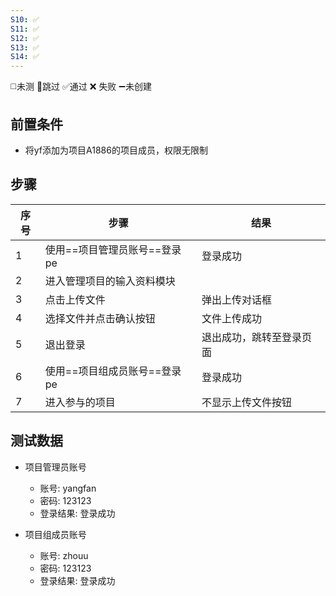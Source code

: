 ```yaml
---
S10: ✅
S11: ✅
S12: ✅
S13: ✅
S14: ✅
---
```

◻️未测    🚫跳过     ✅通过    ❌ 失败    ➖未创建

## 前置条件

- 将yf添加为项目A1886的项目成员，权限无限制

## 步骤

| 序号  | 步骤                | 结果           |
| --- | ----------------- | ------------ |
| 1   | 使用==项目管理员账号==登录pe | 登录成功         |
| 2   | 进入管理项目的输入资料模块     |              |
| 3   | 点击上传文件            | 弹出上传对话框      |
| 4   | 选择文件并点击确认按钮       | 文件上传成功       |
| 5   | 退出登录              | 退出成功，跳转至登录页面 |
| 6   | 使用==项目组成员账号==登录pe | 登录成功         |
| 7   | 进入参与的项目           | 不显示上传文件按钮    |

## 测试数据

- 项目管理员账号
	- 账号: yangfan
	- 密码: 123123
	- 登录结果: 登录成功

- 项目组成员账号
	- 账号: zhouu
	- 密码: 123123
	- 登录结果: 登录成功
